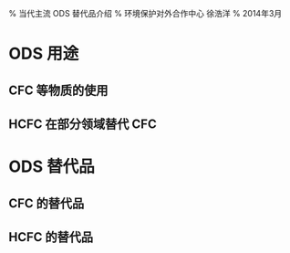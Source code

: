 % 当代主流 ODS 替代品介绍
% 环境保护对外合作中心 徐浩洋
% 2014年3月

# ODS 用途

## CFC 等物质的使用

## HCFC 在部分领域替代 CFC

# ODS 替代品

## CFC 的替代品

## HCFC 的替代品
